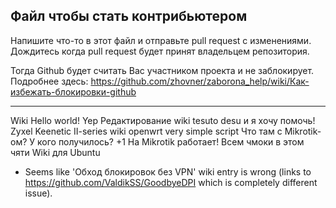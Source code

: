 ## Файл чтобы стать контрибьютером

Напишите что-то в этот файл и отправьте pull request с изменениями.
Дождитесь когда pull request будет принят владельцем репозитория.

Тогда Github будет считать Вас участником проекта и не заблокирует.
Подробнее здесь: https://github.com/zhovner/zaborona_help/wiki/Как-избежать-блокировки-github

----------------------------------
Wiki 
Hello world!
Yep
Редактирование wiki
tesuto desu
и я хочу помочь!
Zyxel Keenetic II-series wiki
openwrt very simple script 
Что там с Mikrotik-ом? У кого получилось?
+1
На Mikrotik работает!
Всем чмоки в этом чяти
Wiki для Ubuntu

* Seems like 'Обход блокировок без VPN' wiki entry is wrong (links to https://github.com/ValdikSS/GoodbyeDPI which is completely different issue).
